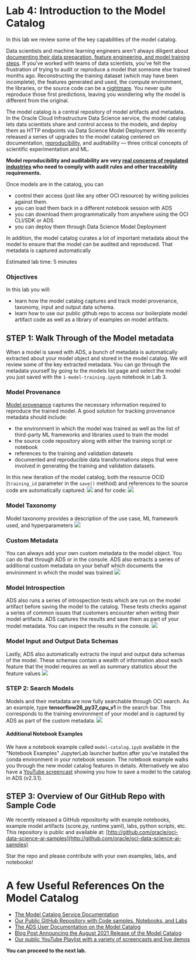 # Lab 4: Introduction to the Model Catalog

In this lab we review some of the key capabilities of the model catalog.

Data scientists and machine learning engineers aren't always diligent about [documenting their data preparation, feature engineering, and model training steps](https://towardsdatascience.com/why-you-should-document-your-work-as-a-data-scientist-a265af8a373). If you’ve worked with teams of data scientists, you’ve felt the frustration of trying to audit or reproduce a model that someone else trained months ago. Reconstructing the training dataset (which may have been incomplete), the features generated and used, the compute environment, the libraries, or the source code can be a [nightmare](https://www.wired.com/story/artificial-intelligence-confronts-reproducibility-crisis/). You never quite reproduce those first predictions, leaving you wondering why the model is different from the original.


The model catalog is a central repository of model artifacts and metadata. In the Oracle Cloud Infrastructure Data Science service, the model catalog lets data scientists share and control access to the models, and deploy them as HTTP endpoints via Data Science Model Deployment. We recently released a series of upgrades to the model catalog centered on documentation, [reproducibility](https://towardsdatascience.com/reproducible-machine-learning-cf1841606805), and auditability — three critical concepts of scientific experimentation and ML.

**Model reproducibility and auditability are very [real concerns of regulated industries](https://towardsdatascience.com/ai-and-machine-learning-governance-692b245bb6d7) who need to comply with audit rules and other traceability requirements.**

Once models are in the catalog, you can

* control their access (just like any other OCI resource) by writing policies against them.
* you can load them back in a different notebook session with ADS
* you can download them programmatically from anywhere using the OCI CLI/SDK or ADS
* you can deploy them through Data Science Model Deployment

In addition, the model catalog curates a lot of important metadata about the model to ensure that the model can be audited and reproduced. That metadata is captured automatically

Estimated lab time: 5 minutes

### Objectives

In this lab you will:

* learn how the model catalog captures and track model provenance, taxonomy, input and output data schema.
* learn how to use our public github repo to access our boilerplate model artifact code as well as a library of examples on model artifacts.

## **STEP 1:** Walk Through of the Model metadata

When a model is saved with ADS, a bunch of metadata is automatically extracted about your model object and stored in the model catalog. We will review some of the key extracted metadata. You can go through the metadata yourself by going to the models list page and select the model you just saved with the `1-model-training.ipynb` notebook in Lab 3. 

### Model Provenance

[Model provenance](https://ckaestne.medium.com/versioning-provenance-and-reproducibility-in-production-machine-learning-355c48665005) captures the necessary information required to reproduce the trained model. A good solution for tracking provenance metadata should include:
* the environment in which the model was trained as well as the list of third-party ML frameworks and libraries used to train the model
* the source code repository along with either the training script or notebook
* references to the training and validation datasets
* documented and reproducible data transformations steps that were involved in generating the training and validation datasets.

In this new iteration of the model catalog, both the resource OCID (`training_id` parameter in the `save()` method) and references to the source code are automatically captured:
![](./images/training-resource.png)
and for code:
![](./images/git-code.png)



### Model Taxonomy

Model taxonomy provides a description of the use case, ML framework used, and hyperparameters
![](./images/taxonomy.png)

### Custom Metadata

You can always add your own custom metadata to the model object. You can do that through ADS or in the console. ADS also extracts a series of additional custom metadata on your behalf which documents the environment in which the model was trained
![](./images/custom-attributes.png)


### Model Introspection

ADS also runs a series of introspection tests which are run on the model artifact before saving the model to the catalog. These tests checks against a series of common issues that customers encounter when writing their model artifacts. ADS captures the results and save them as part of your model metadata. You can inspect the results in the console.
![](./images/introspection-results.png)

### Model Input and Output Data Schemas

Lastly, ADS also automatically extracts the input and output data schemas of the model. These schemas contain a wealth of information about each feature that the model requires as well as summary statistics about the feature values
![](./images/schemas.png)


### **STEP 2:** Search Models

Models and their metadata are now fully searchable through OCI search. As an example, type **tensorflow26_py37_cpu_v1** in the search bar. This corresponds to the training environment of your model and is captured by ADS as part of the custom metadata.
![](./images/model-search.png)

#### Additional Notebook Examples

We have a notebook example called `model-catalog.ipyb` available in the "Notebook Examples" JupyterLab launcher button after you've installed the conda environment in your notebook session. The notebook example walks you through the new model catalog features in details. Alternatively we also have a [YouTube screencast](https://www.youtube.com/watch?v=WqjGz7Xckrs&list=PLKCk3OyNwIzv6CWMhvqSB_8MLJIZdO80L&index=12&t=53s) showing you how to save a model to the catalog in ADS (v2.3.1). 


## **STEP 3:** Overview of Our GitHub Repo with Sample Code

We recently released a GitHub repositority with example notebooks, example model artifacts (score.py, runtime.yaml), labs, python scripts, etc. This repository is public and available at: [http://github.com/oracle/oci-data-science-ai-samples](http://github.com/oracle/oci-data-science-ai-samples)

Star the repo and please contribute with your own examples, labs, and notebooks!

# A few Useful References On the Model Catalog

* [The Model Catalog Service Documentation](https://docs.oracle.com/en-us/iaas/data-science/using/models-about.htm)
* [Our Public GitHub Repository with Code samples, Notebooks, and Labs](https://github.com/oracle/oci-data-science-ai-samples)
* [The ADS User Documentation on the Model Catalog](https://docs.oracle.com/en-us/iaas/tools/ads-sdk/latest/user_guide/modelcatalog/modelcatalog.html)
* [Blog Post Announcing the August 2021 Release of the Model Catalog](https://blogs.oracle.com/ai-and-datascience/post/reproduce-and-audit-your-models-easily-with-a-model-catalog)
* [Our public YouTube Playlist with a variety of screencasts and live demos](https://www.youtube.com/playlist?list=PLKCk3OyNwIzv6CWMhvqSB_8MLJIZdO80L)

**You can proceed to the next lab.**
